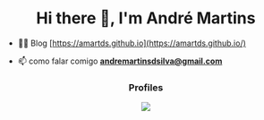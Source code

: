 <h1 align="center">Hi there 👋, I'm André Martins</h1>

- 👨‍💻 Blog [https://amartds.github.io](https://amartds.github.io/)

- 📫 como falar comigo **andremartinsdsilva@gmail.com**

<h3 align="center">
  Profiles
</h3>

<p align="center">
    <a href="https://www.linkedin.com/in/andremartds/" __target="blank">
        <img src="https://img.shields.io/badge/Linkedin-Andr%C3%A9%20Martins-blue"/>
    </a>
</p>

